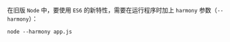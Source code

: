 在旧版 `Node` 中，要使用 `ES6` 的新特性，需要在运行程序时加上 `harmony` 参数（`--harmony`）：

```shell
node --harmony app.js
```

